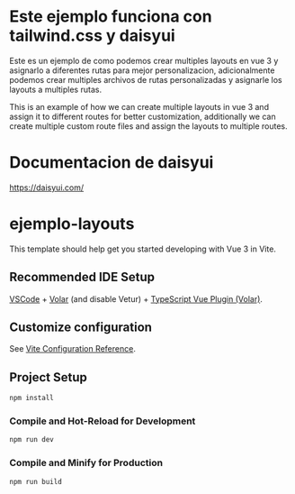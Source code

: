 # Este ejemplo funciona con tailwind.css y daisyui

Este es un ejemplo de como podemos crear multiples layouts en vue 3 y asignarlo a diferentes rutas para mejor personalizacion, adicionalmente podemos crear multiples archivos de rutas personalizadas y asignarle los layouts a multiples rutas.

This is an example of how we can create multiple layouts in vue 3 and assign it to different routes for better customization, additionally we can create multiple custom route files and assign the layouts to multiple routes.

# Documentacion de daisyui

https://daisyui.com/

# ejemplo-layouts

This template should help get you started developing with Vue 3 in Vite.

## Recommended IDE Setup

[VSCode](https://code.visualstudio.com/) + [Volar](https://marketplace.visualstudio.com/items?itemName=Vue.volar) (and disable Vetur) + [TypeScript Vue Plugin (Volar)](https://marketplace.visualstudio.com/items?itemName=Vue.vscode-typescript-vue-plugin).

## Customize configuration

See [Vite Configuration Reference](https://vitejs.dev/config/).

## Project Setup

```sh
npm install
```

### Compile and Hot-Reload for Development

```sh
npm run dev
```

### Compile and Minify for Production

```sh
npm run build
```
